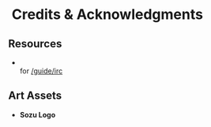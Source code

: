 # <iconify-icon icon="mdi:handshake" style="margin-right:0.25em;color:#3498db;"></iconify-icon> Credits & Acknowledgments

## Resources
- [<Pill name="IRC Command Reference" icon="mdi:console-line" />](https://wiki.xertion.org/w/XDCC_Commands)  
  for [/guide/irc](/guide/irc)

## Art Assets
- **Sozu Logo**  
  [<Pill name="Artist: Chenmo Haozi" icon="mdi:palette-outline" />](https://t.bilibili.com/864451649687519270)  
